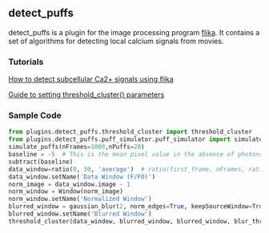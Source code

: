 ## detect_puffs ##
detect\_puffs is a plugin for the image processing program [flika](http://flika-org.github.io/).  It contains a set of algorithms for detecting local calcium signals from movies.

### Tutorials ###
[How to detect subcellular Ca2+ signals using flika](
http://htmlpreview.github.io/?https://github.com/kyleellefsen/detect_puffs/blob/master/docs/How%20to%20detect%20subcellular%20Ca2%2B%20signals%20using%20Flika.html)

[Guide to setting threshold_cluster() parameters](https://github.com/kyleellefsen/detect_puffs/blob/master/docs/detect_puffs_parameters.md)
### Sample Code ###
```python
from plugins.detect_puffs.threshold_cluster import threshold_cluster
from plugins.detect_puffs.puff_simulator.puff_simulator import simulate_puffs
simulate_puffs(nFrames=1000,nPuffs=20)
baseline = -5  # This is the mean pixel value in the absence of photons.
subtract(baseline)
data_window=ratio(0, 30, 'average')  # ratio(first_frame, nFrames, ratio_type). Now we are in F/F0
data_window.setName('Data Window (F/F0)')
norm_image = data_window.image - 1
norm_window = Window(norm_image)
norm_window.setName('Normalized Window')
blurred_window = gaussian_blur(2, norm_edges=True, keepSourceWindow=True)
blurred_window.setName('Blurred Window')
threshold_cluster(data_window, blurred_window, blurred_window, blur_thresh=.1)
```
